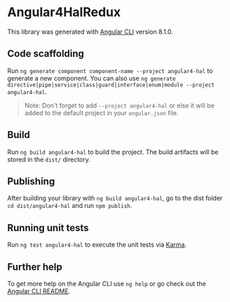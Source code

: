 # Angular4HalRedux

This library was generated with [Angular CLI](https://github.com/angular/angular-cli) version 8.1.0.

## Code scaffolding

Run `ng generate component component-name --project angular4-hal` to generate a new component. You can also use `ng generate directive|pipe|service|class|guard|interface|enum|module --project angular4-hal`.
> Note: Don't forget to add `--project angular4-hal` or else it will be added to the default project in your `angular.json` file. 

## Build

Run `ng build angular4-hal` to build the project. The build artifacts will be stored in the `dist/` directory.

## Publishing

After building your library with `ng build angular4-hal`, go to the dist folder `cd dist/angular4-hal` and run `npm publish`.

## Running unit tests

Run `ng test angular4-hal` to execute the unit tests via [Karma](https://karma-runner.github.io).

## Further help

To get more help on the Angular CLI use `ng help` or go check out the [Angular CLI README](https://github.com/angular/angular-cli/blob/master/README.md).
